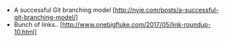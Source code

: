 * A successful Git branching model [http://nvie.com/posts/a-successful-git-branching-model/]
* Bunch of links.. [http://www.onebigfluke.com/2017/05/link-roundup-10.html]
